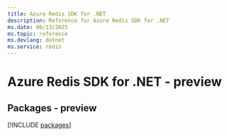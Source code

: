 ```yaml
---
title: Azure Redis SDK for .NET
description: Reference for Azure Redis SDK for .NET
ms.date: 06/13/2025
ms.topic: reference
ms.devlang: dotnet
ms.service: redis
---
```

# Azure Redis SDK for .NET - preview
## Packages - preview
[!INCLUDE [packages](redis-index.md)]